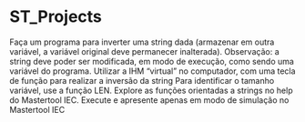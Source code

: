 # ST_Projects
Faça um programa para inverter uma string dada (armazenar em outra variável, a variável original deve permanecer inalterada). Observação: a string deve poder ser modificada, em modo de execução, como sendo uma variável do programa. Utilizar a IHM “virtual” no computador, com uma tecla de função para realizar a inversão da string Para identificar o tamanho variável, use a função LEN. Explore as funções orientadas a strings no help do Mastertool IEC. Execute e apresente apenas em modo de simulação no Mastertool IEC
